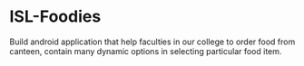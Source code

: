 # ISL-Foodies
Build android application that help faculties in our college to order food from canteen, contain many dynamic options in selecting particular food item.
